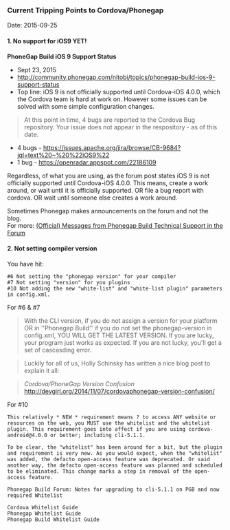 ### Current Tripping Points to Cordova/Phonegap ###
Date: 2015-09-25

#### 1. No support for iOS9 YET! ####

**PhoneGap Build iOS 9 Support Status**

* Sept 23, 2015
* http://community.phonegap.com/nitobi/topics/phonegap-build-ios-9-support-status
* Top line: iOS 9 is not officially supported until Cordova-iOS 4.0.0, which the Cordova team is hard at work on. However some issues can be solved with some simple configuration changes. 

> At this point in time, 4 bugs are reported to the Cordova Bug repository. Your issue does not appear in the respository - as of this date.

 * 4 bugs - https://issues.apache.org/jira/browse/CB-9684?jql=text%20~%20%22iOS9%22
 * 1 bug - https://openradar.appspot.com/22186109

  Regardless, of what you are using, as the forum post states iOS 9 is not officially supported until Cordova-iOS 4.0.0. This means, create a work around, or wait until it is officially supported. OR file a bug report with cordova. OR wait until someone else creates a work around.

  Sometimes Phonegap makes announcements on the forum and not the blog.<br />
  For more: [(Official) Messages from Phonegap Build Technical Support in the Forum](http://codesnippets.altervista.org/documentation/phonegap/bookmarks/fromSupport.html)

#### 2. Not setting compiler version ####

You have hit:

    #6 Not setting the "phonegap version" for your compiler
    #7 Not setting "version" for you plugins
    #10 Not adding the new "white-list" and "white-list plugin" parameters in config.xml.

For #6 & #7

 > With the CLI version, if you do not assign a version for your platform OR in ''Phonegap Build'' if you do not set the phonegap-version in config.xml, YOU WILL GET THE LATEST VERSION. If you are lucky, your program just works as expected. If you are not lucky, you'll get a set of cascasding error.

 > Luckily for all of us, Holly Schinsky has written a nice blog post to explain it all:

 > *Cordova/PhoneGap Version Confusion*
 > http://devgirl.org/2014/11/07/cordovaphonegap-version-confusion/

For #10

    This relatively * NEW * requirement means ? to access ANY website or resources on the web, you MUST use the whitelist and the whitelist plugin. This requirement goes into affect if you are using cordova-android@4.0.0 or better; including cli-5.1.1.

    To be clear, the "whitelist" has been around for a bit, but the plugin and requirement is very new. As you would expect, when the "whitelist" was added, the defacto open-access feature was deprecated. Or said another way, the defacto open-access feature was planned and scheduled to be eliminated. This change marks a step in removal of the open-access feature.

    Phonegap Build Forum: Notes for upgrading to cli-5.1.1 on PGB and now required Whitelist

    Cordova Whitelist Guide
    Phonegap Whitelist Guide
    Phonegap Build Whitelist Guide





